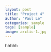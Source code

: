 ```yaml
---
layout: post
title: "Project 4"
author: "Paul Le"
categories: sample
tags: [sample]
image: arctic-1.jpg
---
```


hhhhh